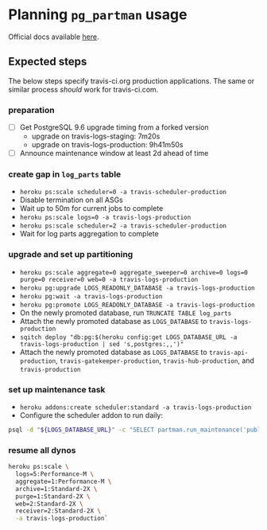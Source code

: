 # Planning `pg_partman` usage

Official docs available
[here](https://github.com/keithf4/pg_partman/tree/master/doc).

## Expected steps

The below steps specify travis-ci.org production applications. The same or
similar process _should_ work for travis-ci.com.

### preparation

- [ ] Get PostgreSQL 9.6 upgrade timing from a forked version
  - upgrade on travis-logs-staging: 7m20s
  - upgrade on travis-logs-production: 9h41m50s
- [ ] Announce maintenance window at least 2d ahead of time

### create gap in `log_parts` table

- `heroku ps:scale scheduler=0 -a travis-scheduler-production`
- Disable termination on all ASGs
- Wait up to 50m for current jobs to complete
- `heroku ps:scale logs=0 -a travis-logs-production`
- `heroku ps:scale scheduler=2 -a travis-scheduler-production`
- Wait for log parts aggregation to complete

### upgrade and set up partitioning

- `heroku ps:scale aggregate=0 aggregate_sweeper=0 archive=0 logs=0 purge=0 receiver=0 web=0 -a travis-logs-production`
- `heroku pg:upgrade LOGS_READONLY_DATABASE -a travis-logs-production`
- `heroku pg:wait -a travis-logs-production`
- `heroku pg:promote LOGS_READONLY_DATABASE -a travis-logs-production`
- On the newly promoted database, run `TRUNCATE TABLE log_parts`
- Attach the newly promoted database as `LOGS_DATABASE` to `travis-logs-production`
- `sqitch deploy "db:pg:$(heroku config:get LOGS_DATABASE_URL -a travis-logs-production | sed 's,postgres:,,')"`
- Attach the newly promoted database as `LOGS_DATABASE` to
  `travis-api-production`, `travis-gatekeeper-production`,
`travis-hub-production`, and `travis-production`

### set up maintenance task

- `heroku addons:create scheduler:standard -a travis-logs-production`
- Configure the scheduler addon to run daily:

``` bash
psql -d "${LOGS_DATABASE_URL}" -c "SELECT partman.run_maintenance('public.log_parts');"
```

### resume all dynos

``` bash
heroku ps:scale \
  logs=5:Performance-M \
  aggregate=1:Performance-M \
  archive=1:Standard-2X \
  purge=1:Standard-2X \
  web=2:Standard-2X \
  receiver=2:Standard-2X \
  -a travis-logs-production`
```
